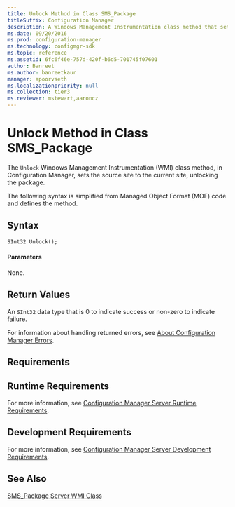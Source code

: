 ```yaml
---
title: Unlock Method in Class SMS_Package
titleSuffix: Configuration Manager
description: A Windows Management Instrumentation class method that sets the source site to the current site, unlocking the package.
ms.date: 09/20/2016
ms.prod: configuration-manager
ms.technology: configmgr-sdk
ms.topic: reference
ms.assetid: 6fc6f46e-757d-420f-b6d5-701745f07601
author: Banreet
ms.author: banreetkaur
manager: apoorvseth
ms.localizationpriority: null
ms.collection: tier3
ms.reviewer: mstewart,aaroncz 
---
```

# Unlock Method in Class SMS_Package
The `Unlock` Windows Management Instrumentation (WMI) class method, in Configuration Manager, sets the source site to the current site, unlocking the package.  

 The following syntax is simplified from Managed Object Format (MOF) code and defines the method.  

## Syntax  

```  
SInt32 Unlock();  
```  

#### Parameters  
 None.  

## Return Values  
 An `SInt32` data type that is 0 to indicate success or non-zero to indicate failure.  

 For information about handling returned errors, see [About Configuration Manager Errors](../../../../../develop/core/understand/about-configuration-manager-errors.md).  

## Requirements  

## Runtime Requirements  
 For more information, see [Configuration Manager Server Runtime Requirements](../../../../../develop/core/reqs/server-runtime-requirements.md).  

## Development Requirements  
 For more information, see [Configuration Manager Server Development Requirements](../../../../../develop/core/reqs/server-development-requirements.md).  

## See Also  
 [SMS_Package Server WMI Class](../../../../../develop/reference/core/servers/configure/sms_package-server-wmi-class.md)
